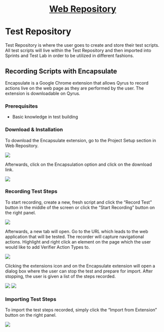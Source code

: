<h1 style="text-align: center; text-decoration:underline; font-weight: bold;">Web Repository</h1>


# Test Repository
Test Repository is where the user goes to create and store their test scripts. All test scripts will live within the Test Repository and then imported into Sprints and Test Lab in order to be utilized in different fashions.
 
## Recording Scripts with Encapsulate <!-- {docsify-ignore} --> 
Encapsulate is a Google Chrome extension that allows Qyrus to record actions live on the web page as they are performed by the user. The extension is downloadable on Qyrus.

### Prerequisites
- Basic knowledge in test building
### Download & Installation
To download the Encapsulate extension, go to the Project Setup section in Web Repository.

<img src="https://dmdug58z0ycm2.cloudfront.net/production/pub-site/images/_webimages/Aspose.Words.404e87e9-6ed7-4fc7-ac81-b7d471d1c9f8.063.png">

Afterwards, click on the Encapsulation option and click on the download link.

<img src="https://dmdug58z0ycm2.cloudfront.net/production/pub-site/images/_webimages/Aspose.Words.404e87e9-6ed7-4fc7-ac81-b7d471d1c9f8.064.png">

### Recording Test Steps
To start recording, create a new, fresh script and click the “Record Test” button in the middle of the screen or click the “Start Recording” button on the right panel.

<img src="https://dmdug58z0ycm2.cloudfront.net/production/pub-site/images/_webimages/Aspose.Words.404e87e9-6ed7-4fc7-ac81-b7d471d1c9f8.065.png">

Afterwards, a new tab will open. Go to the URL which leads to the web application that will be tested. The recorder will capture navigational actions. Highlight and right click an element on the page which the user would like to add Verifier Action Types to.

<img src="https://dmdug58z0ycm2.cloudfront.net/production/pub-site/images/_webimages/Aspose.Words.404e87e9-6ed7-4fc7-ac81-b7d471d1c9f8.066.png">

Clicking the extensions icon and on the Encapsulate extension will open a dialog box where the user can stop the test and prepare for import. After stopping, the user is given a list of the steps recorded.

<img src="https://dmdug58z0ycm2.cloudfront.net/production/pub-site/images/_webimages/Aspose.Words.404e87e9-6ed7-4fc7-ac81-b7d471d1c9f8.067.png">

<img src="https://dmdug58z0ycm2.cloudfront.net/production/pub-site/images/_webimages/Aspose.Words.404e87e9-6ed7-4fc7-ac81-b7d471d1c9f8.068.png">

### Importing Test Steps
To import the test steps recorded, simply click the “Import from Extension” button on the right panel.

<img src="https://dmdug58z0ycm2.cloudfront.net/production/pub-site/images/_webimages/Aspose.Words.404e87e9-6ed7-4fc7-ac81-b7d471d1c9f8.069.png">